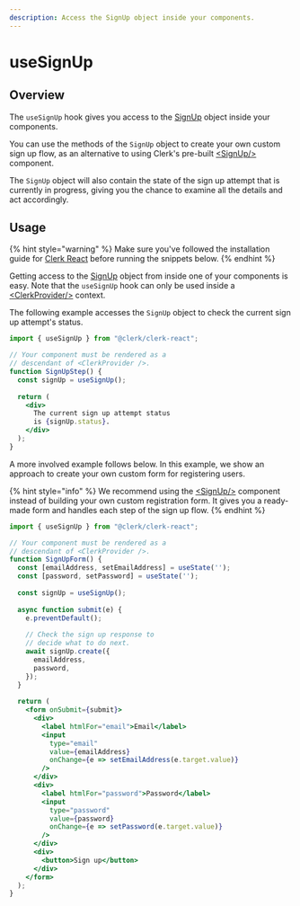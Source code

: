 ```yaml
---
description: Access the SignUp object inside your components.
---
```


# useSignUp

## Overview

The `useSignUp` hook gives you access to the [SignUp](../clerkjs/signup.md) object inside your components. 

You can use the methods of the `SignUp` object to create your own custom sign up flow, as an alternative to using Clerk's pre-built [&lt;SignUp/&gt;](../../components/sign-up.md) component.

The `SignUp` object will also contain the state of the sign up attempt that is currently in progress, giving you the chance to examine all the details and act accordingly.

## Usage

{% hint style="warning" %}
Make sure you've followed the installation guide for [Clerk React](installation.md) before running the snippets below.
{% endhint %}

Getting access to the [SignUp](../clerkjs/signup.md) object from inside one of your components is easy. Note that the `useSignUp` hook can only be used inside a [&lt;ClerkProvider/&gt;](clerkprovider.md) context.

The following example accesses the `SignUp` object to check the current sign up attempt's status.

```jsx
import { useSignUp } from "@clerk/clerk-react";

// Your component must be rendered as a 
// descendant of <ClerkProvider />.
function SignUpStep() {
  const signUp = useSignUp();
  
  return (
    <div>
      The current sign up attempt status 
      is {signUp.status}.
    </div>
  );
}
```

A more involved example follows below. In this example, we show an approach to create your own custom form for registering users.

{% hint style="info" %}
We recommend using the [&lt;SignUp/&gt;](../../components/sign-up.md) component instead of building your own custom registration form. It gives you a ready-made form and handles each step of the sign up flow.
{% endhint %}

```jsx
import { useSignUp } from "@clerk/clerk-react";

// Your component must be rendered as a 
// descendant of <ClerkProvider />.
function SignUpForm() {
  const [emailAddress, setEmailAddress] = useState('');
  const [password, setPassword] = useState('');
  
  const signUp = useSignUp();
  
  async function submit(e) {
    e.preventDefault();
    
    // Check the sign up response to 
    // decide what to do next.
    await signUp.create({
      emailAddress,
      password,
    });
  }
  
  return (
    <form onSubmit={submit}>
      <div>
        <label htmlFor="email">Email</label>
        <input 
          type="email" 
          value={emailAddress} 
          onChange={e => setEmailAddress(e.target.value)} 
        />
      </div>
      <div>
        <label htmlFor="password">Password</label>
        <input
          type="password"
          value={password}
          onChange={e => setPassword(e.target.value)}
        />
      </div>
      <div>
        <button>Sign up</button>
      </div>
    </form>
  );
}
```

